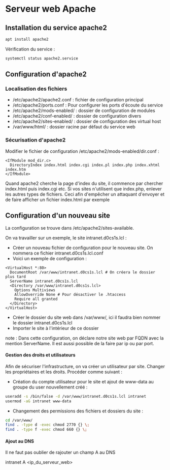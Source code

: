# Serveur web Apache
## Installation du service apache2

```bash
apt install apache2
```

Vérification du service :

```bash
systemctl status apache2.service
```

## Configuration d'apache2

### Localisation des fichiers

- /etc/apache2/apache2.conf : fichier de configuration principal
- /etc/apache2/ports.conf : Pour configurer les ports d'écoute du service
- /etc/apache2/mods-enabled/ : dossier de configuration de modules
- /etc/apache2/conf-enabled/ : dossier de configuration divers
- /etc/apache2/sites-enabled/ : dossier de configuration des virtual host
- /var/www/html/ : dossier racine par défaut du service web

### Sécurisation d'apache2

Modifier le fichier de configuration /etc/apache2/mods-enabled/dir.conf : 
```
<IfModule mod_dir.c>
  DirectoryIndex index.html index.cgi index.pl index.php index.xhtml index.htm
</IfModule>
```
Quand apache2 cherche la page d'index du site, il commence par chercher index.html puis index.cgi etc. Si vos sites n'utilisent que index.php, enlever les autres types de fichiers.
Ceci afin d'empêcher un attaquant d'envoyer et de faire afficher un fichier index.html par exemple

## Configuration d'un nouveau site

La configuration se trouve dans /etc/apache2/sites-available.

On va travailler sur un exemple, le site intranet.d0cs1s.lcl : 

- Créer un nouveau fichier de configuration pour le nouveau site. On nommera ce fichier intranet.d0cs1s.lcl.conf
- Voici un exemple de configuration :
```
<VirtualHost *:80>
  DocumentRoot /var/www/intranet.d0cs1s.lcl # On créera le dossier plus tard
  ServerName intranet.d0cs1s.lcl
  <Directory /var/www/intranet.d0cs1s.lcl>
    Options Multiviews
    AllowOverride None # Pour désactiver le .htaccess
    Require all granted
  </Directory>
</VirtualHost>
```
- Créer le dossier du site web dans /var/www/, ici il faudra bien nommer le dossier intranet.d0cs1s.lcl
- Importer le site à l'intérieur de ce dossier

note : Dans cette configuration, on déclare notre site web par FQDN avec la mention ServerName. Il est aussi possible de la faire par ip ou par port.

#### Gestion des droits et utilisateurs

Afin de sécuriser l'infrastructure, on va créer un utilisateur par site. Changer les propriétaires et les droits. Procéder comme suivant :

- Création du compte utilisateur pour le site et ajout de www-data au groupe du user nouvellement créé : 
```bash
useradd -s /bin/false -d /var/www/intranet.d0cs1s.lcl intranet
usermod -aG intranet www-data
```

- Changement des permissions des fichiers et dossiers du site :
```bash
cd /var/www/
find . -type d -exec chmod 2770 {} \;
find . -type f -exec chmod 660 {} \;
```

#### Ajout au DNS

Il ne faut pas oublier de rajouter un champ A au DNS

intranet  A <ip_du_serveur_web>
